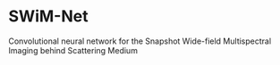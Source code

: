 # SWiM-Net
Convolutional neural network for the Snapshot Wide-field Multispectral Imaging behind Scattering Medium
